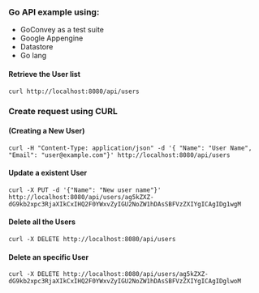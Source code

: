### Go API example using:

 - GoConvey as a test suite
 - Google Appengine
 - Datastore
 - Go lang

#### Retrieve the User list
```
curl http://localhost:8080/api/users
```

### Create request using CURL

#### (Creating a New User)

```
curl -H "Content-Type: application/json" -d '{ "Name": "User Name", "Email": "user@example.com"}' http://localhost:8080/api/users
```

#### Update a existent User
```
curl -X PUT -d '{"Name": "New user name"}' http://localhost:8080/api/users/ag5kZXZ-dG9kb2xpc3RjaXIkCxIHQ2F0YWxvZyIGU2NoZW1hDAsSBFVzZXIYgICAgIDg1wgM
```

#### Delete all the Users

```
curl -X DELETE http://localhost:8080/api/users
```
#### Delete an specific User
```
curl -X DELETE http://localhost:8080/api/users/ag5kZXZ-dG9kb2xpc3RjaXIkCxIHQ2F0YWxvZyIGU2NoZW1hDAsSBFVzZXIYgICAgIDglwoM
```
